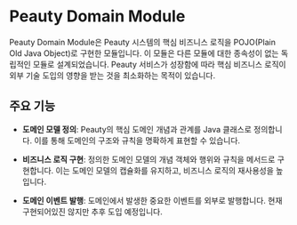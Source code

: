 # Peauty Domain Module

Peauty Domain Module은 Peauty 시스템의 핵심 비즈니스 로직을 POJO(Plain Old Java Object)로 구현한 모듈입니다.
이 모듈은 다른 모듈에 대한 종속성이 없는 독립적인 모듈로 설계되었습니다.
Peauty 서비스가 성장함에 따라 핵심 비즈니스 로직이 외부 기술 도입의 영향을 받는 것을 최소화하는 목적이 있습니다. 

## 주요 기능

- **도메인 모델 정의**: Peauty의 핵심 도메인 개념과 관계를 Java 클래스로 정의합니다. 이를 통해 도메인의 구조와 규칙을 명확하게 표현할 수 있습니다.
  
- **비즈니스 로직 구현**: 정의한 도메인 모델의 개념 객체와 행위와 규칙을 메서드로 구현합니다. 이는 도메인 모델의 캡슐화를 유지하고, 비즈니스 로직의 재사용성을 높입니다.
  
- **도메인 이벤트 발행**: 도메인에서 발생한 중요한 이벤트를 외부로 발행합니다. 현재 구현되어있진 않지만 추후 도입 예정입니다.